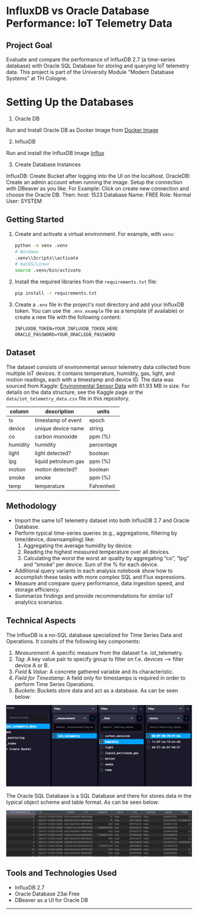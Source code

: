 # InfluxDB vs Oracle Database Performance: IoT Telemetry Data

## Project Goal

Evaluate and compare the performance of InfluxDB 2.7 (a time-series database) with Oracle SQL Database for storing and querying IoT telemetry data. This project is part of the University Module "Modern Database Systems" at TH Cologne.

# Setting Up the Databases

1. Oracle DB

Run and Install Oracle DB as Docker Image from [Docker Image ](container-registry.oracle.com/database/free:latest)

2. InfluxDB

Run and install the InfluxDB Image [Influx](influxdb:2.7)

3. Create Database Instances

InfluxDB: Create Bucket after logging into the UI on the localhost.
OracleDB: Create an admin account when running the image. Setup the connection with DBeaver as you like.
For Example:
Click on create new connection and choose the Oracle DB. Then:
host: 1523
Database Name: FREE
Role: Normal
User: SYSTEM

## Getting Started

1. Create and activate a virtual environment. For example, with `venv`:
   ```bash
   python -m venv .venv
   # Windows
   .venv\\Scripts\\activate
   # macOS/Linux
   source .venv/bin/activate
   ```
2. Install the required libraries from the `requirements.txt` file:
   ```bash
   pip install -r requirements.txt
   ```
3. Create a `.env` file in the project's root directory and add your InfluxDB token. You can use the `.env.example` file as a template (if available) or create a new file with the following content:
   ```dotenv
   INFLUXDB_TOKEN=YOUR_INFLUXDB_TOKEN_HERE
   ORACLE_PASSWORD=YOUR_ORACLEDB_PASSWORD
   ```

## Dataset

The dataset consists of environmental sensor telemetry data collected from multiple IoT devices. It contains temperature, humidity, gas, light, and motion readings, each with a timestamp and device ID. The data was sourced from Kaggle: [Environmental Sensor Data](https://www.kaggle.com/datasets/garystafford/environmental-sensor-data-132k) with 61.93 MB in size. For details on the data structure, see the Kaggle page or the `data/iot_telemetry_data.csv` file in this repository.

| column   | description          | units      |
| -------- | -------------------- | ---------- |
| ts       | timestamp of event   | epoch      |
| device   | unique device name   | string     |
| co       | carbon monoxide      | ppm (%)    |
| humidity | humidity             | percentage |
| light    | light detected?      | boolean    |
| lpg      | liquid petroleum gas | ppm (%)    |
| motion   | motion detected?     | boolean    |
| smoke    | smoke                | ppm (%)    |
| temp     | temperature          | Fahrenheit |

## Methodology

- Import the same IoT telemetry dataset into both InfluxDB 2.7 and Oracle Database.
- Perform typical time-series queries (e.g., aggregations, filtering by time/device, downsampling) like:
  1.  Aggregating the average humidity by device.
  2.  Reading the highest measured temperature over all devices.
  3.  Calculating the worst the worst air quality by aggregating “co”, “lpg” and “smoke”
      per device. Sum of the % for each device.
- Additional query variants in each analysis notebook show how to accomplish these tasks with more complex SQL and Flux expressions.
- Measure and compare query performance, data ingestion speed, and storage efficiency.
- Summarize findings and provide recommendations for similar IoT analytics scenarios.

## Technical Aspects

The InfluxDB is a no-SQL database specialized for Time Series Data and Operations. It consits of the following key components:

1.  _Measurement_: A specific measure from the dataset f.e. iot_telemetry.
2.  _Tag_: A key value pair to specify group to filter on f.e. devices --> filter device A or B.
3.  _Field_ & _Value_: A concrete gathered variable and its characteristic.
4.  _Field for Timestamp_: A field only for timestamps is required in order to perform Time Series Operations.
5.  _Buckets_: Buckets store data and act as a database. As can be seen below:

!['Influx Example'](./images/Screenshot_influx_scheme.png)

The Oracle SQL Database is a SQL Database and there for stores data in the typical object scheme and table format. As can be seen below:

!['Influx Example'](./images/Screenshot_Oracle_table.png)

## Tools and Technologies Used

- InfluxDB 2.7
- Oracle Database 23ai Free
- DBeaver as a UI for Oracle DB

---
